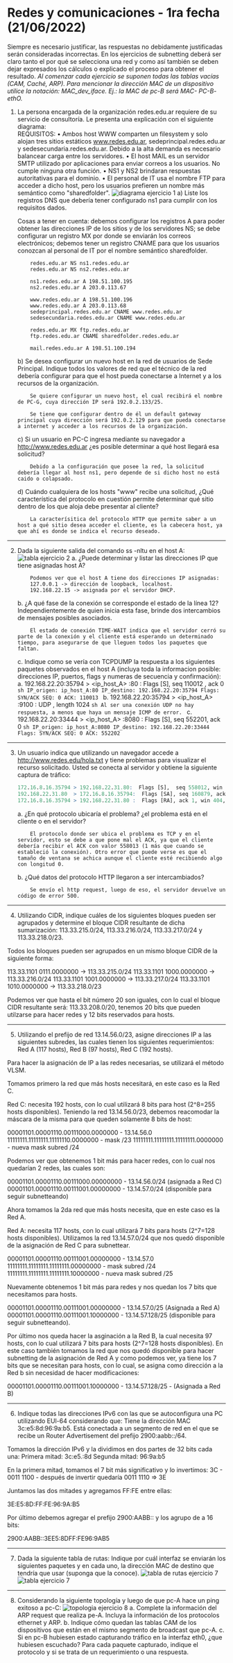 # Redes y comunicaciones - 1ra fecha (21/06/2022) 
Siempre es necesario justificar, las respuestas no debidamente justificadas serán consideradas incorrectas. 
En los ejercicios  de subnetting  deberá  ser claro tanto  el por qué se selecciona  una red y como así también se deben dejar expresados los cálculos o explicado el proceso para obtener el resultado. 
*Al comenzar cada ejercicio se suponen todas las tablas vacías (CAM, Caché, ARP). Para  mencionar  la dirección MAC  de un dispositivo utilice la notación: MAC_dev_iface. Ej.: la MAC de pc-B  será MAC- PC-B-  ethO.*  

1. La persona encargada de la organización redes.edu.ar requiere de su servicio de consultoría. Le presenta una explicación con el siguiente diagrama:  
    REQUISITOS: 
    • Ambos host WWW comparten un filesystem y solo alojan tres sitios estáticos www.redes.edu.ar, sedeprincipal.redes.edu.ar y sedesecundaria.redes.edu.ar.  Debido  a  la  alta  demanda  es  necesario  balancear carga entre los servidores. 
    • El host MAIL es un servidor SMTP utilizado por aplicaciones para enviar correos a los usuarios. No cumple ninguna otra función. 
    • NS1 y NS2 brindaran respuestas autoritativas para el dominio. 
    • El personal de IT usa el nombre  FTP para acceder a dicho host, pero los usuarios prefieren un nombre más semántico como "sharedfolder".
    ![diagrama ejercicio 1](/Parciales-20240616/Parcial_1ra_2022/imgs/image.png)
    a) Liste los registros DNS que debería tener configurado ns1 para cumplir con los requisitos  dados. 

    Cosas a tener en cuenta: debemos configurar los registros A para poder obtener las direcciones IP de los sitios y de los servidores NS; se debe configurar un registro MX por donde se enviarán los correos electrónicos; debemos tener un registro CNAME para que los usuarios conozcan al personal de IT por el nombre semántico sharedfolder.
    ```
        redes.edu.ar NS ns1.redes.edu.ar
        redes.edu.ar NS ns2.redes.edu.ar

        ns1.redes.edu.ar A 198.51.100.195
        ns2.redes.edu.ar A 203.0.113.67

        www.redes.edu.ar A 198.51.100.196
        www.redes.edu.ar A 203.0.113.68
        sedeprincipal.redes.edu.ar CNAME www.redes.edu.ar
        sedesecundaria.redes.edu.ar CNAME www.redes.edu.ar

        redes.edu.ar MX ftp.redes.edu.ar
        ftp.redes.edu.ar CNAME sharedfolder.redes.edu.ar

        mail.redes.edu.ar A 198.51.100.194
    ```


    b) Se  desea  configurar  un  nuevo  host  en  la  red  de  usuarios  de  Sede  Principal.  Indique  todos  los  valores  de  red  que  el  técnico  de  la  red  debería  configurar  para  que  el  host  pueda  conectarse a Internet y a los recursos de la organización.

    ```
        Se quiere configurar un nuevo host, el cual recibirá el nombre de PC-G, cuya dirección IP será 192.0.2.133/25.

        Se tiene que configurar dentro de él un default gateway principal cuya dirección será 192.0.2.129 para que pueda conectarse a internet y acceder a los recursos de la organización. 
    ```

    c) Si  un  usuario  en  PC-C  ingresa  mediante  su  navegador  a  http://www.redes.edu.ar  ¿es  posible  determinar a qué host llegará esa solicitud?

    ```
        Debido a la configuración que posee la red, la solicitud debería llegar al host ns1, pero depende de si dicho host no está caido o colapsado.
    ```
    
    d) Cuándo  cualquiera  de  los  hosts  "www"  recibe  una  solicitud,  ¿Qué  característica  del  protocolo  en  cuestión permite determinar qué sitio dentro de los que aloja debe presentar al cliente?

    ```
        La caracterísitica del protocolo HTTP que permite saber a un host a qué sitio desea acceder el cliente, es la cabecera host, ya que ahí es donde se indica el recurso deseado.
    ```
---
2.  Dada la siguiente salida del comando ss -nltu en el host A:
    ![tabla ejercicio 2](/Parciales-20240616/Parcial_1ra_2022/imgs/image-1.png)
    a. ¿Puede determinar y listar las direcciones IP que tiene asignadas host A? 

    ```
        Podemos ver que el host A tiene dos direcciones IP asignadas:
        127.0.0.1 -> dirección de loopback, localhost.
        192.168.22.15 -> asignada por el servidor DHCP.
    ```

    b. ¿A qué fase de la conexión se corresponde el estado de la línea 12? Independientemente de quien  inicia esta fase, brinde dos intercambios de mensajes posibles asociados.

    ```
        El estado de conexión TIME-WAIT indica que el servidor cerró su parte de la conexión y el cliente está esperando un determinado tiempo, para asegurarse de que lleguen todos los paquetes que faltan.
    ```

    c. Indique como se vería con TCPDUMP la respuesta a los siguientes paquetes observados en el host A (incluya toda la informacion posible: direcciones IP, puertos, flags y numeras de secuencia y confirmación):
        a.  192.168.22.20:35794 > <ip_host_A> :80 : Flags [S], seq 110012 , ack 0
        ```sh
            IP_origen: ip_host_A:80
            IP_destino: 192.168.22.20:35794
            Flags: SYN/ACK
            SEQ: 0
            ACK: 110013
        ```
        b.      192.168.22.20:35794 >  <ip_host_A> :9100 : UDP , length 1024
        ```sh
            Al ser una conexión UDP no hay respuesta, a menos que haya un mensaje ICMP de error.
        ```
        c.  192.168.22.20:33444 > <ip_host_A> :8080 : Flags [S], seq 552201, ack 0
        ```sh
            IP_origen: ip_host_A:8080
            IP_destino: 192.168.22.20:33444
            Flags: SYN/ACK
            SEQ: 0
            ACK: 552202
        ```
---
3.  Un usuario indica que utilizando un navegador accede a http://www.redes.edu/hola.txt y tiene problemas para visualizar el recurso solicitado. Usted se conecta al servidor y obtiene la siguiente captura de tráfico:
    ```r
    172.16.8.16.35794 > 192.168.22.31.80:  Flags [S],  seq 558012, win 65495, length 0 
    192.168.22.31.80  > 172.16.8.16.35794:  Flags [SA], seq 160879, ack 558012, win 65483, length 0 
    172.16.8.16.35794 > 192.168.22.31.80 :  Flags [RA], ack 1, win 404, length 0 
    ```
    a. ¿En qué protocolo ubicaría el problema? ¿el problema está en el cliente o en el servidor?

    ```
        El protocolo donde ser ubica el problema es TCP y en el servidor, esto se debe a que pone mal el ACK, ya que el cliente debería recibir el ACK con valor 558013 (1 más que cuando se estableció la conexión). Otro error que puede verse es que el tamaño de ventana se achica aunque el cliente esté recibiendo algo con longitud 0.
    ```

    b. ¿Qué datos del protocolo HTTP llegaron a ser intercambiados? 
    ```
        Se envío el http request, luego de eso, el servidor devuelve un código de error 500.
    ```
 ---
4.  Utilizando CIDR, indique cuáles de los siguientes bloques pueden ser agrupados y determine el bloque CIDR resultante de dicha sumarización: 113.33.215.0/24, 113.33.216.0/24, 113.33.217.0/24 y  113.33.218.0/23. 

Todos los bloques pueden ser agrupados en un mismo bloque CIDR de la siguiente forma:

113.33.1101 0111.0000000 -> 113.33.215.0/24
113.33.1101 1000.0000000 -> 113.33.216.0/24
113.33.1101 1001.0000000 -> 113.33.217.0/24
113.33.1101 1010.0000000 -> 113.33.218.0/23

Podemos ver que hasta el bit número 20 son iguales, con lo cual el bloque CIDR resultante será: 113.33.208.0/20, tenemos 20 bits que pueden utilzarse para hacer redes y 12 bits reservados para hosts.

---
5.  Utilizando el prefijo de red 13.14.56.0/23, asigne direcciones IP a las siguientes subredes, las cuales  tienen los siguientes requerimientos: Red A (117 hosts), Red B (97 hosts), Red C (192 hosts). 

Para hacer la asignación de IP a las redes necesarias, se utilizará el método VLSM. 

Tomamos primero la red que más hosts necesitará, en este caso es la Red C.

Red C: necesita 192 hosts, con lo cual utilizará 8 bits para host (2^8=255 hosts disponibles). Teniendo la red 13.14.56.0/23, debemos reacomodar la máscara de la misma para que queden solamente 8 bits de host:

00001101.00001110.00111000.0000000 - 13.14.56.0
11111111.11111111.11111110.0000000 - mask /23
11111111.11111111.11111111.0000000 - nueva mask subred /24

Podemos ver que obtenemos 1 bit más para hacer redes, con lo cual nos quedarían 2 redes, las cuales son:

00001101.00001110.00111000.00000000 - 13.14.56.0/24 (asignada a Red C)
00001101.00001110.00111001.00000000 - 13.14.57.0/24 (disponible para seguir subnetteando)

Ahora tomamos la 2da red que más hosts necesita, que en este caso es la Red A.

Red A: necesita 117 hosts, con lo cual utilizará 7 bits para hosts (2^7=128 hosts disponibles). Utilizamos la red 13.14.57.0/24 que nos quedó disponible de la asignación de Red C para subnettear.

00001101.00001110.00111001.00000000 - 13.14.57.0
11111111.11111111.11111111.00000000 - mask subred /24
11111111.11111111.11111111.10000000 - nueva mask subred /25

Nuevamente obtenemos 1 bit más para redes y nos quedan los 7 bits que necesitamos para hosts.

00001101.00001110.00111001.00000000 - 13.14.57.0/25 (Asignada a Red A)
00001101.00001110.00111001.10000000 - 13.14.57.128/25 (disponible para seguir subnetteando).

Por último nos queda hacer la asginación a la Red B, la cual necesita 97 hosts, con lo cual utilizará 7 bits para hosts (2^7=128 hosts disponibles). En este caso también tomamos la red que nos quedó disponible para hacer subnetting de la asignación de Red A y como podemos ver, ya tiene los 7 bits que se necesitan para hosts, con lo cual, se asigna como dirección a la Red b sin necesidad de hacer modificaciones:

00001101.00001110.00111001.10000000 - 13.14.57.128/25 - (Asignada a Red B)

---
6.  Indique todas las direcciones IPv6 con las que se autoconfigura una PC utilizando EUl-64 considerando que: Tiene la dirección MAC 3c:e5:8d:96:9a:b5. Está conectada a un segmento de red en el que se recibe un Router Advertisement del prefijo 2900:aabb::/64.

Tomamos la dirección IPv6 y la dividimos en dos partes de 32 bits cada una:
Primera mitad: 3c:e5.:8d
Segunda mitad: 96:9a:b5

En la primera mitad, tomamos el 7 bit más significativo y lo invertimos:
3C - 0011 1100 - después de invertir quedaría 0011 1110 => 3E

Juntamos las dos mitades y agregamos FF:FE entre ellas:

3E:E5:8D:FF:FE:96:9A:B5

Por último debemos agregar el prefijo 2900:AABB:: y los agrupo de a 16 bits:

2900:AABB::3EE5:8DFF:FE96:9AB5

---
7.  Dada la siguiente tabla de rutas: Indique por cuál interfaz se enviarán  los  siguientes  paquetes  y  en  cada  uno,  la  dirección  MAC de  destino  que  tendría  que  usar  (suponga que la conoce).
![tabla de rutas ejercicio 7](/Parciales-20240616/Parcial_1ra_2022/imgs/image-2.png)
![tabla ejercicio 7](/Parciales-20240616/Parcial_1ra_2022/imgs/image-3.png)

---
8. Considerando la siguiente topología y luego de que pc-A hace un ping exitoso a pc-C:
    ![topologia ejercicio 8](/Parciales-20240616/Parcial_1ra_2022/imgs/image-4.png)
    a. Complete la información del ARP request que realiza pe-A. Incluya la información de los protocolos  ethernet y ARP.
    b. Indique cómo quedan las tablas CAM de los dispositivos que están en el mismo segmento de broadcast que pc-A.
    c. Si en pc-B hubiesen estado capturando tráfico en la interfaz eth0, ¿que hubiesen escuchado? Para cada paquete capturado, indique el protocolo y si se trata de un requerimiento o una respuesta. 